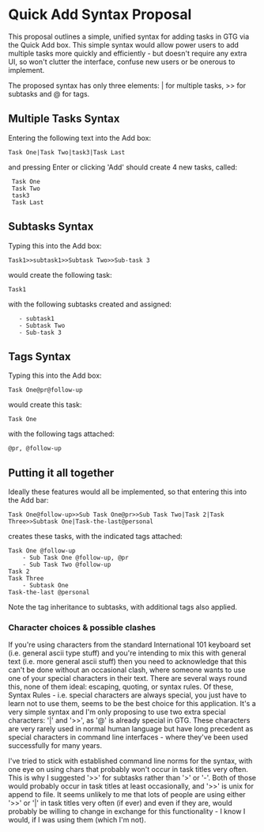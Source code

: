 # Quick Add Syntax Proposal

This proposal outlines a simple, unified syntax for adding tasks in GTG
via the Quick Add box. This simple syntax would allow power users to add
multiple tasks more quickly and efficiently - but doesn't require any
extra UI, so won't clutter the interface, confuse new users or be
onerous to implement.

The proposed syntax has only three elements: | for multiple tasks, \>\>
for subtasks and @ for tags.

## Multiple Tasks Syntax

Entering the following text into the Add box:

    Task One|Task Two|task3|Task Last

and pressing Enter or clicking 'Add' should create 4 new tasks, called:

     Task One
     Task Two
     task3
     Task Last

## Subtasks Syntax

Typing this into the Add box:

    Task1>>subtask1>>Subtask Two>>Sub-task 3

would create the following task:

    Task1

with the following subtasks created and assigned:

       - subtask1
       - Subtask Two
       - Sub-task 3

## Tags Syntax

Typing this into the Add box:

    Task One@pr@follow-up

would create this task:

    Task One

with the following tags attached:

    @pr, @follow-up

## Putting it all together

Ideally these features would all be implemented, so that entering this
into the Add bar:

    Task One@follow-up>>Sub Task One@pr>>Sub Task Two|Task 2|Task Three>>Subtask One|Task-the-last@personal

creates these tasks, with the indicated tags attached:

    Task One @follow-up
        - Sub Task One @follow-up, @pr
        - Sub Task Two @follow-up
    Task 2
    Task Three
        - Subtask One
    Task-the-last @personal

Note the tag inheritance to subtasks, with additional tags also applied.

### Character choices & possible clashes

If you're using characters from the standard International 101 keyboard
set (i.e. general ascii type stuff) and you're intending to mix this
with general text (i.e. more general ascii stuff) then you need to
acknowledge that this can't be done without an occasional clash, where
someone wants to use one of your special characters in their text. There
are several ways round this, none of them ideal: escaping, quoting, or
syntax rules. Of these, Syntax Rules - i.e. special characters are
always special, you just have to learn not to use them, seems to be the
best choice for this application. It's a very simple syntax and I'm only
proposing to use two extra special characters: '|' and '>\>', as '@' is
already special in GTG. These characters are very rarely used in normal
human language but have long precedent as special characters in command
line interfaces - where they've been used successfully for many years.

I've tried to stick with established command line norms for the syntax,
with one eye on using chars that probably won't occur in task titles
very often. This is why I suggested '>\>' for subtasks rather than '>'
or '-'. Both of those would probably occur in task titles at least
occasionally, and '>\>' is unix for append to file. It seems unlikely to
me that lots of people are using either '>\>' or '|' in task titles very
often (if ever) and even if they are, would probably be willing to
change in exchange for this functionality - I know I would, if I was
using them (which I'm not).

